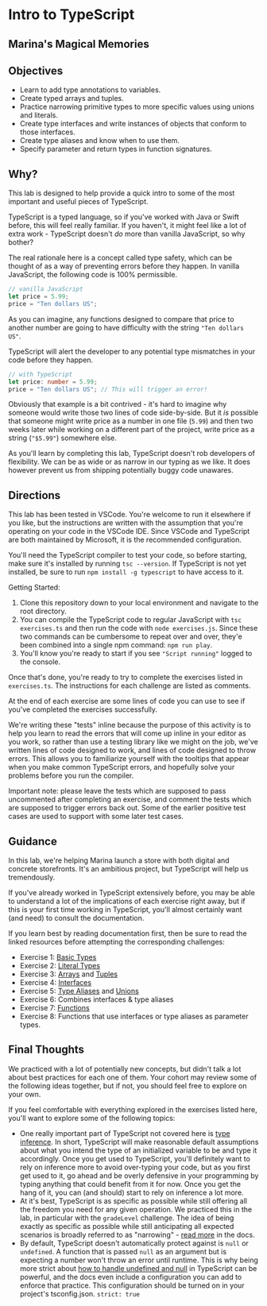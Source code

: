 # Intro to TypeScript

## Marina's Magical Memories

## Objectives

- Learn to add type annotations to variables.
- Create typed arrays and tuples.
- Practice narrowing primitive types to more specific values using unions and literals.
- Create type interfaces and write instances of objects that conform to those interfaces.
- Create type aliases and know when to use them.
- Specify parameter and return types in function signatures.

## Why?

This lab is designed to help provide a quick intro to some of the most important and useful pieces of TypeScript.

TypeScript is a typed language, so if you've worked with Java or Swift before, this will feel really familiar. If you haven't, it might feel like a lot of extra work - TypeScript doesn't _do_ more than vanilla JavaScript, so why bother?

The real rationale here is a concept called type safety, which can be thought of as a way of preventing errors before they happen.
In vanilla JavaScript, the following code is 100% permissible.

```js
// vanilla JavaScript
let price = 5.99;
price = "Ten dollars US";
```

As you can imagine, any functions designed to compare that price to another number are going to have difficulty with the string `"Ten dollars US"`.

TypeScript will alert the developer to any potential type mismatches in your code before they happen.

```ts
// with TypeScript
let price: number = 5.99;
price = "Ten dollars US"; // This will trigger an error!
```

Obviously that example is a bit contrived - it's hard to imagine why someone would write those two lines of code side-by-side. But it _is_ possible that someone might write price as a number in one file (`5.99`) and then two weeks later while working on a different part of the project, write price as a string (`"$5.99"`) somewhere else.

As you'll learn by completing this lab, TypeScript doesn't rob developers of flexibility. We can be as wide or as narrow in our typing as we like. It does however prevent us from shipping potentially buggy code unawares.

## Directions

This lab has been tested in VSCode. You're welcome to run it elsewhere if you like, but the instructions are written with the assumption that you're operating on your code in the VSCode IDE. Since VSCode and TypeScript are both maintained by Microsoft, it is the recommended configuration.

You'll need the TypeScript compiler to test your code, so before starting, make sure it's installed by running `tsc --version`. If TypeScript is not yet installed, be sure to run `npm install -g typescript` to have access to it.

Getting Started:

1. Clone this repository down to your local environment and navigate to the root directory.
2. You can compile the TypeScript code to regular JavaScript with `tsc exercises.ts` and then run the code with `node exercises.js`. Since these two commands can be cumbersome to repeat over and over, they'e been combined into a single npm command: `npm run play`.
3. You'll know you're ready to start if you see `"Script running"` logged to the console.

Once that's done, you're ready to try to complete the exercises listed in `exercises.ts`. The instructions for each challenge are listed as comments.

At the end of each exercise are some lines of code you can use to see if you've completed the exercises successfully.

We're writing these "tests" inline because the purpose of this activity is to help you learn to read the errors that will come up inline in your editor as you work, so rather than use a testing library like we might on the job, we've written lines of code designed to work, and lines of code designed to throw errors. This allows you to familiarize yourself with the tooltips that appear when you make common TypeScript errors, and hopefully solve your problems before you run the compiler.

Important note: please leave the tests which are supposed to pass uncommented after completing an exercise, and comment the tests which are supposed to trigger errors back out. Some of the earlier positive test cases are used to support with some later test cases.

## Guidance

In this lab, we're helping Marina launch a store with both digital and concrete storefronts. It's an ambitious project, but TypeScript will help us tremendously.

If you've already worked in TypeScript extensively before, you may be able to understand a lot of the implications of each exercise right away, but if this is your first time working in TypeScript, you'll almost certainly want (and need) to consult the documentation.

If you learn best by reading documentation first, then be sure to read the linked resources before attempting the corresponding challenges:

- Exercise 1: [Basic Types](https://www.typescriptlang.org/docs/handbook/2/everyday-types.html#the-primitives-string-number-and-boolean)
- Exercise 2: [Literal Types](https://www.typescriptlang.org/docs/handbook/2/everyday-types.html#literal-types)
- Exercise 3: [Arrays](https://www.tutorialsteacher.com/typescript/typescript-array) and [Tuples](https://www.typescriptlang.org/docs/handbook/2/objects.html#tuple-types)
- Exercise 4: [Interfaces](https://www.typescriptlang.org/docs/handbook/2/everyday-types.html#interfaces)
- Exercise 5: [Type Aliases](https://www.typescriptlang.org/docs/handbook/2/everyday-types.html#type-aliases) and [Unions](https://www.typescriptlang.org/docs/handbook/2/everyday-types.html#union-types)
- Exercise 6: Combines interfaces & type aliases
- Exercise 7: [Functions](https://www.typescriptlang.org/docs/handbook/2/functions.html)
- Exercise 8: Functions that use interfaces or type aliases as parameter types.

## Final Thoughts

We practiced with a lot of potentially new concepts, but didn't talk a lot about best practices for each one of them. Your cohort may review some of the following ideas together, but if not, you should feel free to explore on your own.

If you feel comfortable with everything explored in the exercises listed here, you'll want to explore some of the following topics:

- One really important part of TypeScript not covered here is [type inference](https://www.typescriptlang.org/docs/handbook/2/everyday-types.html#type-annotations-on-variables). In short, TypeScript will make reasonable default assumptions about what you intend the type of an initialized variable to be and type it accordingly. Once you get used to TypeScript, you'll definitely want to rely on inference more to avoid over-typing your code, but as you first get used to it, go ahead and be overly defensive in your programming by typing anything that could benefit from it for now. Once you get the hang of it, you can (and should) start to rely on inference a lot more.
- At it's best, TypeScript is as specific as possible while still offering all the freedom you need for any given operation. We practiced this in the lab, in particular with the `gradeLevel` challenge. The idea of being exactly as specific as possible while still anticipating all expected scenarios is broadly referred to as "narrowing" - [read more](https://www.typescriptlang.org/docs/handbook/2/narrowing.html) in the docs.
- By default, TypeScript doesn't automatically protect against is `null` or `undefined`. A function that is passed `null` as an argument but is expecting a number won't throw an error until runtime. This is why being more strict about [how to handle undefined and null](https://www.typescriptlang.org/docs/handbook/2/narrowing.html) in TypeScript can be powerful, and the docs even include a configuration you can add to enforce that practice. This configuration should be turned on in your project's tsconfig.json. `strict: true`
